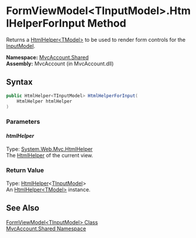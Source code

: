FormViewModel&lt;TInputModel>.HtmlHelperForInput Method
=======================================================
Returns a [HtmlHelper&lt;TModel>][1] to be used to render form controls for the [InputModel][2].

**Namespace:** [MvcAccount.Shared][3]  
**Assembly:** MvcAccount (in MvcAccount.dll)

Syntax
------

```csharp
public HtmlHelper<TInputModel> HtmlHelperForInput(
	HtmlHelper htmlHelper
)
```

### Parameters

#### *htmlHelper*
Type: [System.Web.Mvc.HtmlHelper][4]  
The [HtmlHelper][4] of the current view.

### Return Value
Type: [HtmlHelper][1]&lt;[TInputModel][5]>  
An [HtmlHelper&lt;TModel>][1] instance.

See Also
--------
[FormViewModel&lt;TInputModel> Class][5]  
[MvcAccount.Shared Namespace][3]  

[1]: http://msdn.microsoft.com/en-us/library/dd492619
[2]: InputModel.md
[3]: ../README.md
[4]: http://msdn.microsoft.com/en-us/library/dd493095
[5]: README.md